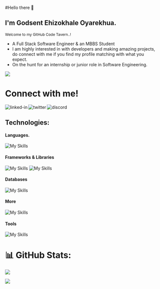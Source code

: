 #Hello there 👋

## I'm Godsent Ehizokhale Oyarekhua.
<small style='font-size:12px;'>Welcome to my GitHub Code Tavern..!</small>

- A Full Stack Software Engineer & an MBBS Student  
- I am highly interested in with developers and making amazing projects, do connect with me if you find my profile matching with what you expect.<br/>
- On the hunt for an internship or junior role in Software Engineering.

![](https://komarev.com/ghpvc/?username=Eh1z&color=blueviolet&plastic)


<h1>Connect with me!</h1>
<a href=https://www.linkedin.com/in/godsentehiz/><img align="left" alt="linked-in" src="https://img.shields.io/badge/linkedin-%230077B5.svg?&style=for-the-badge&logo=linkedin&logoColor=white" /></a>
<a href=https://twitter.com/GodsentEhiz><img align="left" alt="twitter" src="https://img.shields.io/badge/twitter-%231DA1F2.svg?&style=for-the-badge&logo=twitter&logoColor=white" /></a>
<a href=https://discord.com/users/Eh1z#7745><img align="left" alt="discord" src="https://img.shields.io/badge/Discord-7289DA?style=for-the-badge&logo=discord&logoColor=white" /></a>  
<br>

## Technologies:

#### Languages.
![My Skills](https://skillicons.dev/icons?i=html,css,sass,js,ts,py,c,bash)

#### Frameworks & Libraries
![My Skills](https://skillicons.dev/icons?i=react,redux,nextjs,vite,nodejs,tailwind)
![My Skills](https://skillicons.dev/icons?i=django,flask,docker,rabbitmq)

#### Databases
![My Skills](https://skillicons.dev/icons?i=mysql,mongodb,postgresql,firebase)

#### More
![My Skills](https://skillicons.dev/icons?i=linux,regex,firebase,netlify,vercel,heroku,webflow,wordpress)

#### Tools
![My Skills](https://skillicons.dev/icons?i=vscode,git,github,ai,ps,figma,vim)


# 📊 GitHub Stats:
![](https://github-readme-streak-stats.herokuapp.com/?user=Eh1z&border_radius=5&hide_border=false)<br/>

![](https://github-readme-stats.vercel.app/api/top-langs/?username=Eh1z&hide_border=false&include_all_commits=true&count_private=true&layout=compact)



